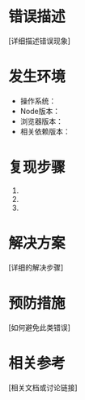 # 错误描述
[详细描述错误现象]

# 发生环境
- 操作系统：
- Node版本：
- 浏览器版本：
- 相关依赖版本：

# 复现步骤
1. 
2. 
3. 

# 解决方案
[详细的解决步骤]

# 预防措施
[如何避免此类错误]

# 相关参考
[相关文档或讨论链接] 